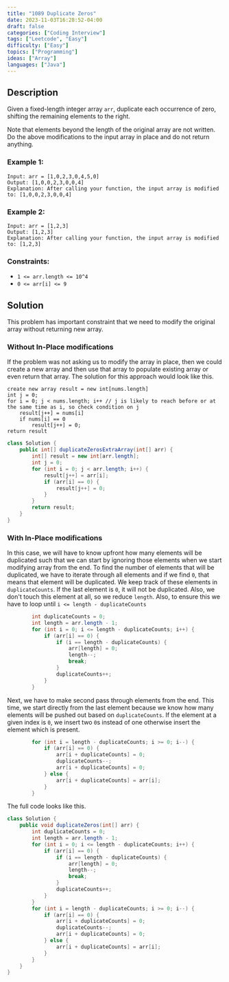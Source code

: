 ```yaml
---
title: "1089 Duplicate Zeros"
date: 2023-11-03T16:28:52-04:00
draft: false
categories: ["Coding Interview"]
tags: ["Leetcode", "Easy"]
difficulty: ["Easy"]
topics: ["Programming"]
ideas: ["Array"]
languages: ["Java"]
---
```


## Description

Given a fixed-length integer array `arr`, duplicate each occurrence of zero, shifting the remaining elements to the right.

Note that elements beyond the length of the original array are not written. Do the above modifications to the input array in place and do not return anything.

### Example 1:

```
Input: arr = [1,0,2,3,0,4,5,0]
Output: [1,0,0,2,3,0,0,4]
Explanation: After calling your function, the input array is modified to: [1,0,0,2,3,0,0,4]
```

### Example 2:

```
Input: arr = [1,2,3]
Output: [1,2,3]
Explanation: After calling your function, the input array is modified to: [1,2,3]
```

### Constraints:

- `1 <= arr.length <= 10^4`
- `0 <= arr[i] <= 9`

## Solution

This problem has important constraint that we need to modify the original array without returning new array.

### Without In-Place modifications

If the problem was not asking us to modify the array in place, then we could create a new array and then use that array to populate existing array or even return that array. The solution for this approach would look like this.

```pseudocode
create new array result = new int[nums.length]
int j = 0;
for i = 0; j < nums.length; i++ // j is likely to reach before or at the same time as i, so check condition on j
    result[j++] = nums[i]
    if nums[i] == 0
        result[j++] = 0;
return result
```

```java
class Solution {
    public int[] duplicateZerosExtraArray(int[] arr) {
        int[] result = new int[arr.length];
        int j = 0;
        for (int i = 0; j < arr.length; i++) {
            result[j++] = arr[i];
            if (arr[i] == 0) {
                result[j++] = 0;
            }
        }
        return result;
    }
}
```

### With In-Place modifications

In this case, we will have to know upfront how many elements will be duplicated such that we can start by ignoring those elements when we start modifying array from the end. To find the number of elements that will be duplicated, we have to iterate through all elements and if we find `0`, that means that element will be duplicated. We keep track of these elements in `duplicateCounts`. If the last element is `0`, it will not be duplicated. Also, we don't touch this element at all, so we reduce `length`. Also, to ensure this we have to loop until `i <= length - duplicateCounts`

```java
        int duplicateCounts = 0;
        int length = arr.length - 1;
        for (int i = 0; i <= length - duplicateCounts; i++) {
            if (arr[i] == 0) {
                if (i == length - duplicateCounts) {
                    arr[length] = 0;
                    length--;
                    break;
                }
                duplicateCounts++;
            }
        }
```

Next, we have to make second pass through elements from the end. This time, we start directly from the last element because we know how many elements will be pushed out based on `duplicateCounts`. If the element at a given index is `0`, we insert two `0`s instead of one otherwise insert the element which is present.

```java
        for (int i = length - duplicateCounts; i >= 0; i--) {
            if (arr[i] == 0) {
                arr[i + duplicateCounts] = 0;
                duplicateCounts--;
                arr[i + duplicateCounts] = 0;
            } else {
                arr[i + duplicateCounts] = arr[i];
            }
        }
```

The full code looks like this.


```java
class Solution {
    public void duplicateZeros(int[] arr) {
        int duplicateCounts = 0;
        int length = arr.length - 1;
        for (int i = 0; i <= length - duplicateCounts; i++) {
            if (arr[i] == 0) {
                if (i == length - duplicateCounts) {
                    arr[length] = 0;
                    length--;
                    break;
                }
                duplicateCounts++;
            }
        }
        for (int i = length - duplicateCounts; i >= 0; i--) {
            if (arr[i] == 0) {
                arr[i + duplicateCounts] = 0;
                duplicateCounts--;
                arr[i + duplicateCounts] = 0;
            } else {
                arr[i + duplicateCounts] = arr[i];
            }
        }
    }
}
```